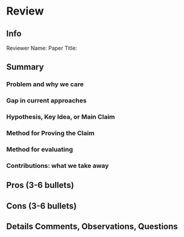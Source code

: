 # Review

## Info

Reviewer Name:
Paper Title: 

## Summary

### Problem and why we care

### Gap in current approaches

### Hypothesis, Key Idea, or Main Claim

### Method for Proving the Claim

### Method for evaluating

### Contributions: what we take away

## Pros (3-6 bullets)

## Cons (3-6 bullets)

## Details Comments, Observations, Questions

